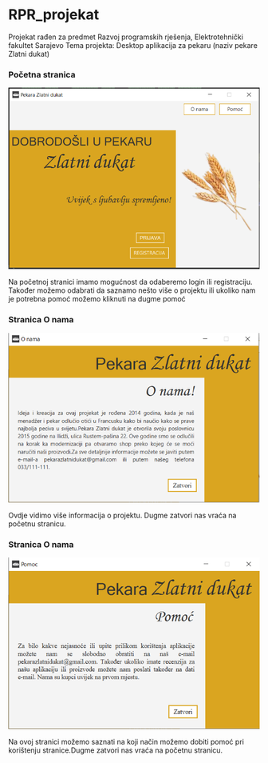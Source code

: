# RPR_projekat
Projekat rađen za predmet Razvoj programskih rješenja, Elektrotehnički fakultet Sarajevo
Tema projekta: Desktop aplikacija za pekaru (naziv pekare Zlatni dukat)

### Početna stranica 
![Alt Text](./src/main/resources/images/pocetna.PNG)

Na početnoj stranici imamo mogućnost da odaberemo login ili registraciju. Također možemo odabrati da saznamo nešto više o projektu ili ukoliko nam je potrebna pomoć možemo kliknuti na dugme pomoć

### Stranica O nama
![Alt Text](./src/main/resources/images/onama.PNG)

Ovdje vidimo više informacija o projektu. Dugme zatvori nas vraća na početnu stranicu.

### Stranica O nama
![Alt Text](./src/main/resources/images/pomoc.PNG)

Na ovoj stranici možemo saznati na koji način možemo dobiti pomoć pri korištenju stranice.Dugme zatvori nas vraća na početnu stranicu.